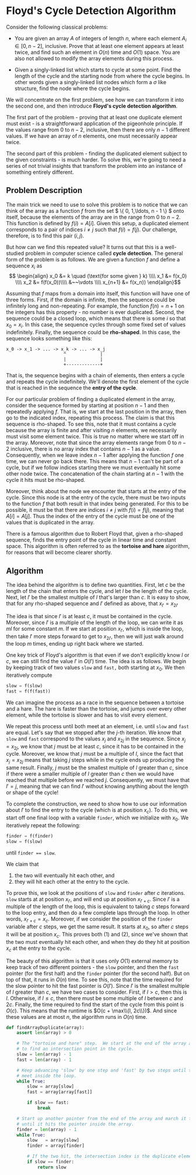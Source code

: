 <!--?title Floyd's Cycle Detection Algorithm-->
# Floyd's Cycle Detection Algorithm

Consider the following classical problems:

- You are given an array $A$ of integers of length $n$, where each element $A_i \in [0,n - 2]$, inclusive. Prove that at least one element appears at least twice, and find such an element in $O(n)$ time and $O(1)$ space. You are also not allowed to modify the array elements during this process.

- Given a singly-linked list which starts to cycle at some point. Find the length of the cycle and the starting node from where the cycle begins. In other words given a singly-linked list nodes which form a $\sigma$ like structure, find the node where the cycle begins.

We will concentrate on the first problem, see how we can transform it into the second one, and then introduce **Floyd's cycle detection algorithm**.

The first part of the problem - proving that at least one duplicate element must exist - is a straightforward application of the pigeonhole principle.
If the values range  from $0$ to $n - 2$, inclusive, then there are only $n - 1$ different values.
If we have an array of $n$ elements, one must necessarily appear twice.

The second part of this problem - finding the duplicated element subject to the given constraints - is much harder.
To solve this, we're going to need a series of not trivial insights that transform the problem into an instance of something entirely different.

## Problem Description

The main trick we need to use to solve this problem is to notice that we can think of the array as a function $f$ from the set $ \\{ 0, 1,\ldots, n - 1 \\} $ onto itself, because the elements of the array are in the range from $0$ to $n-2$.
This function is defined by $f(i) = A[i]$.
Given this setup, a duplicated element corresponds to a pair of indices $i \neq j$ such that $f(i) = f(j)$.
Our challenge, therefore, is to find this pair $(i, j)$.

But how can we find this repeated value?
It turns out that this is a well-studied problem in computer science called **cycle detection**.
The general form of the problem is as follows.  We are given a function $f$ and define a sequence $x_i$ as
$$ \begin{align}
        x_0     &= k       \quad (\text{for some given } k) \\\\
        x_1     &= f(x_0) \\\\
        x_2     &= f(f(x_0))\\\\
                &~~\vdots \\\\
        x_{n+1} &= f(x_n))
\end{align}$$

Assuming that $f$ maps from a domain into itself, this function will have one of three forms.  First, if the domain is infinite, then the sequence could be infinitely long and non-repeating.  For example, the function $f(n) = n + 1$ on the integers has this property - no number is ever duplicated.
Second, the sequence could be a closed loop, which means that there is some $i$ so that $x_0 = x_i$.  In this case, the sequence cycles through some fixed set of values indefinitely.
Finally, the sequence could be **rho-shaped**.  In this case, the sequence looks something like this:

```
x_0 -> x_1 -> ... -> x_k -> ... -> x_j
                      ^             |
                      |             |
                      +-------------+
```

That is, the sequence begins with a chain of elements, then enters a cycle and repeats the cycle indefinitely.  We'll denote the first element of the cycle that is reached in the sequence the **entry of the cycle**.

For our particular problem of finding a duplicated element in the array, consider the sequence formed by starting at position $n - 1$ and then repeatedly applying $f$.  That is, we start at the last position in the array, then go to the indicated index, repeating this process.
The claim is that this sequence is rho-shaped.  To see this, note that it must contains a cycle because the array is finite and after visiting $n$ elements, we necessarily must visit some element twice.  This is true no matter where we start off in the array.  Moreover, note that since the array elements range from $0$ to $n - 2$ inclusive, there is no array index that contains $n - 1$ as a value. Consequently, when we leave index $n - 1$ after applying the function $f$ one time, we can never go back there.
This means that $n - 1$ can't be part of a cycle, but if we follow indices starting there we must eventually hit some other node twice.  The concatenation of the chain starting at $n - 1$ with the cycle it hits must be rho-shaped.

Moreover, think about the node we encounter that starts at the entry of the cycle.  Since this node is at the entry of the cycle, there must be two inputs to the function $f$ that both result in that index being generated.  For this to be possible, it must be that there are indices $i \neq j$ with $f(i) = f(j)$, meaning that $A[i] = A[j]$.  Thus the index of the entry of the cycle must be one of the values that is duplicated in the array.

There is a famous algorithm due to Robert Floyd that, given a rho-shaped sequence, finds the entry point of the cycle in linear time and constant space.
This algorithm is often referred to as the **tortoise and hare** algorithm, for reasons that will become clearer shortly.

## Algorithm

The idea behind the algorithm is to define two quantities.  First, let $c$ be the length of the chain that enters the cycle, and let $l$ be the length of the cycle.  Next, let $l'$ be the smallest multiple of $l$ that's larger than $c$.
It is easy to show, that for any rho-shaped sequence and $l'$ defined as above, that $x_{l'} = x_{2l'}$

The idea is that since $l'$ is at least $c$, it must be contained in the cycle.  Moreover, since $l'$ is a multiple of the length of the loop, we can write it as $ml$ for some constant $m$.  If we start at position $x_{l'}$, which is inside the loop, then take $l'$ more steps forward to get to $x_{2l'}$, then we will just walk around the loop $m$ times, ending up right back where we started.

One key trick of Floyd's algorithm is that even if we don't explicitly know $l$ or $c$, we can still find the value $l'$ in $O(l')$ time. The idea is as follows. We begin by keeping track of two values `slow` and `fast,` both starting at $x_0$. We then iteratively compute

```python
slow = f(slow)
fast = f(f(fast))
```

We can imagine the process as a race in the sequence between a tortoise and a hare.
The hare is faster than the tortoise, and jumps over every other element, while the tortoise is slower and has to visit every element.

We repeat this process until both meet at an element, i.e. until `slow` and `fast` are equal.
Let's say that we stopped after the $j$-th iteration.
We know that `slow` and `fast` correspond to the values $x_j$ and $x_{2j}$ in the sequence.
Since $x_j = x_{2j}$, we know that $j$ must be at least $c$, since it has to be contained in the cycle.
Moreover, we know that $j$ must be a multiple of $l$, since the fact that $x_j = x_{2j}$ means that taking $j$ steps while in the cycle ends up producing the same result.  Finally, $j$ must be the smallest multiple of $l$ greater than $c$, since if there were a smaller multiple of $l$ greater than $c$ then we would have reached that multiple before we reached $j$.
Consequently, we must have that $l' = j$, meaning that we can find $l'$ without knowing anything about the length or shape of the cycle!

To complete the construction, we need to show how to use our information about $l'$ to find the entry to the cycle (which is at position $x_c$).  To do this, we start off one final loop with a variable `finder`, which we initialize with $x_0$.
We iteratively repeat the following:

```python
finder = f(finder)
slow = f(slow)
```

until `finder == slow`.

We claim that

1. the two will eventually hit each other, and
2. they will hit each other at the entry to the cycle.

To prove this, we look at the positions of `slow` and `finder` after $c$ iterations.
`slow` starts at at position $x_{l'}$, and will end up at position $x_{l' + c}$.
Since $l'$ is a multiple of the length of the loop, this is equivalent to taking $c$ steps forward to the loop entry, and then do a few complete laps through the loop.
In other words, $x_{l' + c} = x_c$.
Moreover, if we consider the position of the `finder` variable after $c$ steps, we get the same result.
It starts at $x_0$, so after $c$ steps it will be at position $x_c$.
This proves both (1) and (2), since we've shown that the two must eventually hit each other, and when they do they hit at position $x_c$ at the entry to the cycle.

The beauty of this algorithm is that it uses only $O(1)$ external memory to keep track of two different pointers - the `slow` pointer, and then the `fast` pointer (for the first half) and the `finder` pointer (for the second half).
But on top of that, it runs in $O(n)$ time.
To see this, note that the time required for the slow pointer to hit the fast pointer is $O(l')$.  Since $l'$ is the smallest multiple of $l$ greater than $c$, we have two cases to consider.
First, if $l > c$, then this is $l$.  Otherwise, if $l \le c$, then there must be some multiple of $l$ between $c$ and $2c$.
Finally, the time required to find the start of the cycle from this point is $O(c)$.
This means that the runtime is $O(c + \max\\{l, 2c\\})$.
And since these values are at most $n$, the algorithm runs in $O(n)$ time.

```python
def findArrayDuplicate(array):
    assert len(array) > 0

    # The "tortoise and hare" step.  We start at the end of the array and try
    # to find an intersection point in the cycle.
    slow = len(array) - 1
    fast = len(array) - 1

    # Keep advancing 'slow' by one step and 'fast' by two steps until they
    # meet inside the loop.
    while True:
        slow = array[slow]
        fast = array[array[fast]]

        if slow == fast:
            break

    # Start up another pointer from the end of the array and march it forward
    # until it hits the pointer inside the array.
    finder = len(array) - 1
    while True:
        slow   = array[slow]
        finder = array[finder]

        # If the two hit, the intersection index is the duplicate element.
        if slow == finder:
            return slow
```
